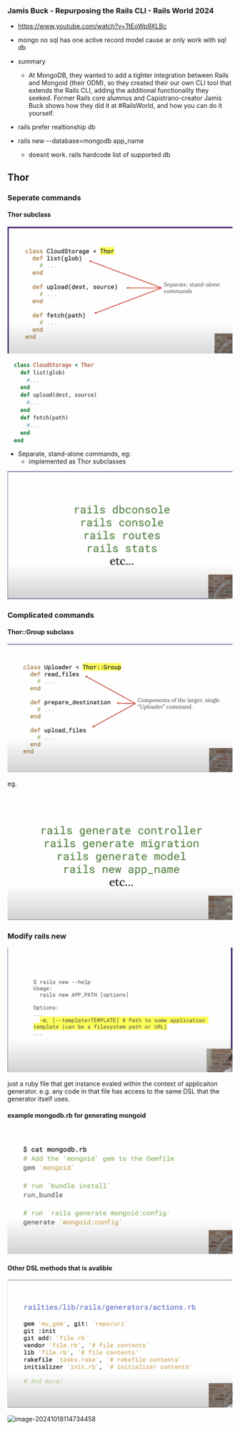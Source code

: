 ### 


### Jamis Buck - Repurposing the Rails CLI - Rails World 2024
- https://www.youtube.com/watch?v=TtEoWp9XLBc

- mongo no sql has one active record model cause ar only work with sql db

- summary
  - At MongoDB, they wanted to add a tighter integration between Rails and
    Mongoid (their ODM), so they created their our own CLI tool that extends
    the Rails CLI, adding the additional functionality they seeked. Former
    Rails core alumnus and Capistrano-creator Jamis Buck shows how they did it
    at #RailsWorld, and how you can do it yourself.
  
- rails prefer realtionship db

- rails new --database=mongodb app_name 
  - doesnt work. rails hardcode list of supported db

  

  
  
## Thor

### Seperate commands

#### Thor subclass  

![Screenshot 2024-10-18 at 10.43.23am](assets/Screenshot2024-10-18at10.41.00am.png)


  ```ruby
    class CloudStorage < Thor
      def list(glob)
        #... 
      end
      def upload(dest, source)
        #... 
      end
      def fetch(path)
        #...
      end
    end
  ```
- Separate, stand-alone commands, eg:
    - implemented as Thor subclasses

![image-20241018110325880](assets/image-20241018110325880.png)



### Complicated commands

#### Thor::Group subclass

![Screenshot 2024-10-18 at 10.43.23am](assets/Screenshot2024-10-18at10.54.44am.png)

eg.

![image-20241018110139119](assets/image-20241018110139119.png)



### Modify rails new

![Screenshot 2024-10-18 at 11.10.50am](assets/Screenshot2024-10-18at11.10.50am.png)

just a ruby file that get instance evaled within the context of applicaiton generator. e.g. any code in that file has access to the same DSL that the generator itself uses.

#### example mongodb.rb for generating mongoid

![Screenshot 2024-10-18 at 11.14.39 am](assets/Screenshot2024-10-18at11.14.39am.png)



#### Other DSL methods that is avalible

![Screenshot 2024-10-18 at 11.15.46.am](assets/Screenshot-2024-10-18-at-111546am.png)

![image-20241018114734458](/Users/yichaowang/Dropbox/2024-dev-notes/notes-kt/investment-notes/20241018/assets/image-20241018114734458.png)
